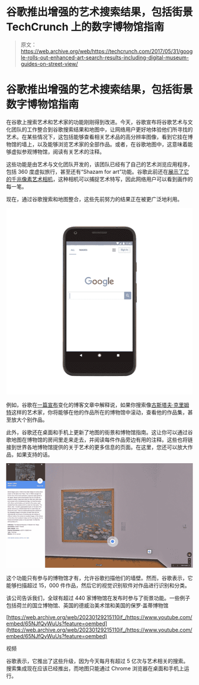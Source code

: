 # 谷歌推出增强的艺术搜索结果，包括街景 TechCrunch 上的数字博物馆指南

> 原文：<https://web.archive.org/web/https://techcrunch.com/2017/05/31/google-rolls-out-enhanced-art-search-results-including-digital-museum-guides-on-street-view/>

# 谷歌推出增强的艺术搜索结果，包括街景数字博物馆指南

在谷歌上搜索艺术和艺术家的功能刚刚得到改进。今天，谷歌宣布将谷歌艺术与文化团队的工作整合到谷歌搜索结果和地图中，让网络用户更好地体验他们所寻找的艺术。在某些情况下，这包括能够查看相关艺术品的高分辨率图像，看到它挂在博物馆的墙上，以及能够浏览艺术家的全部作品。或者，在谷歌地图中，这意味着能够虚拟参观博物馆，阅读有关艺术的注释。

这些功能是由艺术与文化团队开发的，该团队已经有了自己的艺术浏览应用程序，包括 360 度虚拟旅行，甚至还有“Shazam for art”功能。谷歌此前还在[展示了它的千兆像素艺术相机](https://web.archive.org/web/20230129215110/https://techcrunch.com/2016/05/17/google-unveils-a-gigapixel-art-camera-that-lets-you-view-paintings-down-to-the-brushstrokes/)，这种相机可以捕捉艺术特写，因此网络用户可以看到画作的每一笔。

现在，通过谷歌搜索和地图整合，这些先前努力的结果正在被更广泛地利用。

![](img/953c0a11b63f5d4d6b10c5c9b49b4c9e.png)

例如，谷歌在[一篇宣布](https://web.archive.org/web/20230129215110/https://blog.google/products/search/searching-art-just-got-better-where-will-you-start/)变化的博客文章中解释说，如果你搜索像[古斯塔夫·克里姆特](https://web.archive.org/web/20230129215110/https://www.google.com/search?q=gustav+klimt&oq=gustav+klimt&aqs=chrome.0.0l6.3438j0j9&sourceid=chrome&ie=UTF-8)这样的艺术家，你将能够在他的作品所在的博物馆中滚动，查看他的作品集，甚至放大个别作品。

此外，谷歌还在桌面和手机上更新了地图的街景和博物馆指南。这让你可以通过谷歌地图在博物馆的房间里走来走去，并阅读每件作品旁边有用的注释。这些也将链接到世界各地博物馆提供的关于艺术的更多信息的页面。在这里，您还可以放大作品，如果支持的话。

![](img/314f4bff530a961d03eff040aeefb949.png)

这个功能只有参与的博物馆才有，允许谷歌扫描他们的墙壁。然而，谷歌表示，它能够扫描超过 15，000 件作品，然后它的视觉识别软件对作品进行识别和分类。

该公司告诉我们，全球有超过 440 家博物馆在发布时参与了街景功能。一些例子包括荷兰的国立博物馆、英国的德威治美术馆和美国的保罗·盖蒂博物馆

[https://web.archive.org/web/20230129215110if_/https://www.youtube.com/embed/65NJfQyWuUs?feature=oembed](https://web.archive.org/web/20230129215110if_/https://www.youtube.com/embed/65NJfQyWuUs?feature=oembed)

视频

谷歌表示，它推出了这些升级，因为今天每月有超过 5 亿次与艺术相关的搜索。搜索集成现在应该已经推出，而地图只能通过 Chrome 浏览器在桌面和手机上运行。